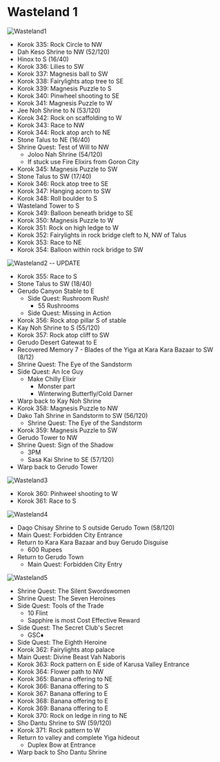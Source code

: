 # Wasteland 1

![Wasteland1](images/Wasteland1.PNG)

* Korok 335: Rock Circle to NW
* Dah Keso Shrine to NW (52/120)
* Hinox to S (16/40)
* Korok 336: Lilies to SW
* Korok 337: Magnesis ball to SW
* Korok 338: Fairylights atop tree to SE
* Korok 339: Magnesis Puzzle to S
* Korok 340: Pinwheel shooting to SE
* Korok 341: Magnesis Puzzle to W
* Jee Noh Shrine to N (53/120)
* Korok 342: Rock on scaffolding to W
* Korok 343: Race to NW
* Korok 344: Rock atop arch to NE
* Stone Talus to NE (16/40)
* Shrine Quest: Test of Will to NW
  * Joloo Nah Shrine (54/120)
  * If stuck use Fire Elixirs from Goron City
* Korok 345: Magnesis Puzzle to SW
* Stone Talus to SW (17/40)
* Korok 346: Rock atop tree to SE
* Korok 347: Hanging acorn to SW
* Korok 348: Roll boulder to S
* Wasteland Tower to S
* Korok 349: Balloon beneath bridge to SE
* Korok 350: Magnesis Puzzle to W
* Korok 351: Rock on high ledge to W
* Korok 352: Fairylights in rock bridge cleft to N, NW of Talus
* Korok 353: Race to NE
* Korok 354: Balloon within rock bridge to SW

![Wasteland2](images/Wasteland2.PNG)
 -- UPDATE

* Korok 355: Race to S
* Stone Talus to SW (18/40)
* Gerudo Canyon Stable to E
  * Side Quest: Rushroom Rush!
    * 55 Rushrooms
  * Side Quest: Missing in Action
* Korok 356: Rock atop pillar S of stable
* Kay Noh Shrine to S (55/120)
* Korok 357: Rock atop cliff to SW
* Gerudo Desert Gatewat to E
* Recovered Memory 7 - Blades of the Yiga at Kara Kara Bazaar to SW (8/12)
* Shrine Quest: The Eye of the Sandstorm
* Side Quest: An Ice Guy
  * Make Chilly Elixir
    * Monster part
    * Winterwing Butterfly/Cold Darner
* Warp back to Kay Noh Shrine
* Korok 358: Magnesis Puzzle to NW
* Dako Tah Shrine in Sandstorm to SW (56/120)
  * Shrine Quest: The Eye of the Sandstorm
* Korok 359: Magnesis Puzzle to SW
* Gerudo Tower to NW
* Shrine Quest: Sign of the Shadow
  * 3PM
  * Sasa Kai Shrine to SE (57/120)
* Warp back to Gerudo Tower

![Wasteland3](images/Wasteland3.PNG)

* Korok 360: Pinhweel shooting to W
* Korok 361: Race to S

![Wasteland4](images/Wasteland4.PNG)

* Daqo Chisay Shrine to S outside Gerudo Town (58/120)
* Main Quest: Forbidden City Entrance
* Return to Kara Kara Bazaar and buy Gerudo Disguise
  * 600 Rupees
* Return to Gerudo Town
  * Main Quest: Forbidden City Entry

![Wasteland5](images/Wasteland5.PNG)

* Shrine Quest: The Silent Swordswomen
* Shrine Quest: The Seven Heroines
* Side Quest: Tools of the Trade
  * 10 Flint
  * Sapphire is most Cost Effective Reward
* Side Quest: The Secret Club's Secret
  * GSC♦
* Side Quest: The Eighth Heroine
* Korok 362: Fairylights atop palace
* Main Quest: Divine Beast Vah Naboris
* Korok 363: Rock pattern on E side of Karusa Valley Entrance
* Korok 364: Flower path to NW
* Korok 365: Banana offering to NE
* Korok 366: Banana offering to S
* Korok 367: Banana offering to E
* Korok 368: Banana offering to E
* Korok 369: Banana offering to E
* Korok 370: Rock on ledge in ring to NE
* Sho Dantu Shrine to SW (59/120)
* Korok 371: Rock pattern to W
* Return to valley and complete Yiga hideout
  * Duplex Bow at Entrance
* Warp back to Sho Dantu Shrine
